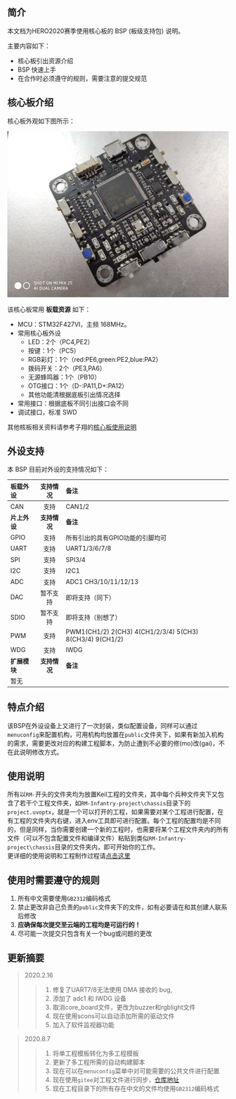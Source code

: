 ## 简介

本文档为HERO2020赛季使用核心板的 BSP (板级支持包) 说明。

主要内容如下：
- 核心板引出资源介绍
- BSP 快速上手
- 在合作时必须遵守的规则，需要注意的提交规范

## 核心板介绍

核心板外观如下图所示：

![board](figures/board.jpg)

该核心板常用 **板载资源** 如下：

- MCU：STM32F427VI，主频 168MHz。
- 常用核心板外设
  - LED：2个（PC4,PE2）
  - 按键：1个（PC5）
  - RGB彩灯：1个（red:PE6,green:PE2,blue:PA2）
  - 拨码开关：2个（PE3,PA6）
  - 无源蜂鸣器：1个（PB10）
  - OTG接口：1个（D-:PA11,D+:PA12）
  - 其他功能清根据底板引出情况选择
- 常用接口：根据底板不同引出接口会不同
- 调试接口，标准 SWD

其他核板相关资料请参考子翔的[核心板使用说明](https://gitee.com/HIT-718LC/herorm_electric_control/tree/master/RM%E6%A0%B8%E5%BF%83%E6%9D%BF%E7%AC%AC%E5%9B%9B%E4%BB%A3%E5%8F%8A%E9%85%8D%E5%A5%97%E8%B5%84%E6%96%99)

## 外设支持

本 BSP 目前对外设的支持情况如下：

| **板载外设**      | **支持情况** | **备注**                              |
| :-----------------| :----------: | :-------------------------------------|
| CAN               |     支持     |  CAN1/2                               |
| **片上外设**      | **支持情况** | **备注**                              |
| GPIO              |     支持     | 所有引出的具有GPIO功能的引脚均可         |
| UART              |     支持     | UART1/3/6/7/8                         |
| SPI               |     支持     | SPI3/4                                |
| I2C               |     支持     | I2C1                                  |
| ADC               |     支持     | ADC1 CH3/10/11/12/13                  |
| DAC               |   暂不支持   | 即将支持（同下）                        |
| SDIO              |   暂不支持   | 即将支持（别想了）                      |
| PWM               |     支持     | PWM1(CH1/2) 2(CH3) 4(CH1/2/3/4) 5(CH3) 8(CH3/4) 9(CH1/2)  |
| WDG               |     支持     | IWDG                                  |
| **扩展模块**      | **支持情况** | **备注**                              |
| 暂无              |              |                                       |

## 特点介绍

该BSP在外设设备上又进行了一次封装，类似配置设备，同样可以通过`menuconfig`来配置机构，可用机构均放置在`public`文件夹下，如果有新加入机构的需求，需要更改对应的构建工程脚本，为防止遭到不必要的修(mo)改(gai)，不在此说明修改方式。

## 使用说明

所有以`RM-`开头的文件夹均为放置Keil工程的文件夹，其中每个兵种文件夹下又包含了若干个工程文件夹，如`RM-Infantry-project\chassis`目录下的`project.uvoptx`，就是一个可以打开的工程，如果需要对某个工程进行配置，在有工程的文件夹内右键，进入env工具即可进行配置。每个工程的配置均是不同的，但是同样，当你需要创建一个新的工程时，也需要将某个工程文件夹内的所有文件（可以不包含配置文件和编译文件）粘贴到类似`RM-Infantry-project\chassis`目录的文件夹内，即可开始你的工作。<br>
更详细的使用说明和工程制作过程请[点击这里](https://hitwhlc.yuque.com/hero-rm/platform_3)

## 使用时需要遵守的规则

1. 所有中文需要使用`GB2312`编码格式
2. 禁止更改非自己负责的`public`文件夹下的文件，如有必要请在和其创建人联系后修改
3. **应确保每次提交至云端的工程均是可运行的！**
4. 尽可能一次提交只包含有关一个bug或问题的更改

## 更新摘要

> 2020.2.16
>> 1. 修复了UART7/8无法使用 DMA 接收的 bug,
>> 2. 添加了 adc1 和 IWDG 设备
>> 3. 取消core_board文件，更改为buzzer和rgblight文件
>> 4. 现在使用scons可以自动添加所需的驱动文件
>> 5. 加入了软件监视器功能

> 2020.8.7
>> 1. 将单工程模板转化为多工程模板
>> 2. 更新了多工程所需的自动构建脚本
>> 3. 现在可以在`menuconfig`菜单中对可能需要的公共文件进行配置
>> 4. 现在使用`gitee`对工程文件进行同步，[仓库地址](https://gitee.com/hero_robomaster/RM2020EC)
>> 5. 现在工程目录下的所有存在中文的文件均使用`GB2312`编码格式


